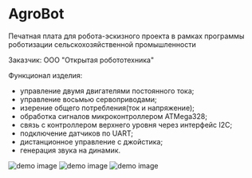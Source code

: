 # AgroBot
Печатная плата для робота-эскизного проекта в рамках программы роботизации сельскохозяйственной промышленности

Заказчик: ООО "Открытая робототехника"

Функционал изделия:
- управление двумя двигателями постоянного тока;
- управление восьмью сервоприводами;
- изерение общего потребления(ток и напряжение);
- обработка сигналов микроконтроллером ATMega328;
- связь с контроллером верхнего уровня через интерфейс I2C;
- подключение датчиков по UART;
- дистанционное управление с джойстика;
- генерация звука на динамик.

![demo image](https://github.com/VasiliyPodlesniy/PhotoForRepositories/blob/master/AgrobotPhoto.JPG)
![demo image](https://github.com/VasiliyPodlesniy/PhotoForRepositories/blob/master/Agrobot1.PNG)
![demo image](https://github.com/VasiliyPodlesniy/PhotoForRepositories/blob/master/Agrobot2.PNG)
